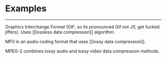 # Examples
---
Graphics Interchange Format (GIF, so its pronounced Gif not Jif, get fucked jiffers). Uses [[lossless data compression]] algorithm.

MP3 in an audio coding format that uses [[lossy data compression]].

MPEG-2 combines lossy audio and lossy video data compression methods.